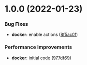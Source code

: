 # 1.0.0 (2022-01-23)


### Bug Fixes

* **docker:** enable actions ([8f5ac0f](https://github.com/hackwish/docker-hassio/commit/8f5ac0f06f16fd5c105fa802fe6beaf5365d6c77))


### Performance Improvements

* **docker:** initial code ([977df69](https://github.com/hackwish/docker-hassio/commit/977df699db60cf8d3289cf90872caa04ef008756))
